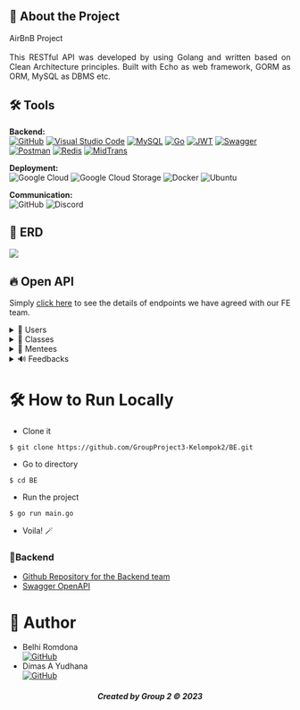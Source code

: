 ## 📑 About the Project
<p align="justify">AirBnB Project<br>
  <br>
This RESTful API was developed by using Golang and written based on Clean Architecture principles. Built with Echo as web framework, GORM as ORM, MySQL as DBMS etc.
</p>

## 🛠 Tools
**Backend:** <br>
[![GitHub](https://img.shields.io/badge/github-%23121011.svg?style=for-the-badge&logo=github&logoColor=white)](https://github.com/username/repository)
[![Visual Studio Code](https://img.shields.io/badge/Visual%20Studio%20Code-0078d7.svg?style=for-the-badge&logo=visual-studio-code&logoColor=white)](https://code.visualstudio.com/)
[![MySQL](https://img.shields.io/badge/mysql-%2300f.svg?style=for-the-badge&logo=mysql&logoColor=white)](https://www.mysql.com/)
[![Go](https://img.shields.io/badge/go-%2300ADD8.svg?style=for-the-badge&logo=go&logoColor=white)](https://golang.org/)
[![JWT](https://img.shields.io/badge/JWT-black?style=for-the-badge&logo=JSON%20web%20tokens)](https://jwt.io/)
[![Swagger](https://img.shields.io/badge/-Swagger-%23Clojure?style=for-the-badge&logo=swagger&logoColor=white)](https://swagger.io/)
[![Postman](https://img.shields.io/badge/Postman-FF6C37?style=for-the-badge&logo=postman&logoColor=white)](https://www.postman.com/)
[![Redis](https://img.shields.io/badge/Redis-%23DD0031.svg?style=for-the-badge&logo=redis&logoColor=white)](https://redis.io/)
[![MidTrans](https://img.shields.io/badge/MidTrans-%234D4D4D.svg?style=for-the-badge)](https://www.midtrans.com/)


**Deployment:** <br>
![Google Cloud](https://img.shields.io/badge/googlecloud-%230db7ed.svg?style=for-the-badge&logo=googlecloud&logoColor=white)
![Google Cloud Storage](https://img.shields.io/badge/googlecloudstorage-%230db7ed.svg?style=for-the-badge&logo=googlecloudstorage&logoColor=white)
![Docker](https://img.shields.io/badge/docker-%230db7ed.svg?style=for-the-badge&logo=docker&logoColor=white)
![Ubuntu](https://img.shields.io/badge/Ubuntu-E95420?style=for-the-badge&logo=ubuntu&logoColor=white)

**Communication:**  
![GitHub](https://img.shields.io/badge/github%20Project-%23121011.svg?style=for-the-badge&logo=github&logoColor=white)
![Discord](https://img.shields.io/badge/Discord-%237289DA.svg?style=for-the-badge&logo=discord&logoColor=white)

## 🔗 ERD
<img src="ERD-ImmersiveDashboard.png">

## 🔥 Open API

Simply [click here](https://app.swaggerhub.com/apis/dimasyudhana/AirBnB-RestfulAPI/1.0.0#) to see the details of endpoints we have agreed with our FE team.

<details>
  <summary>👶 Users </summary>
  
| Method      | Endpoint            | Params      |q-Params            | JWT Token   | Function                                |
| ----------- | ------------------- | ----------- |--------------------| ----------- | --------------------------------------- |
| POST        | /login              | -           |-                   | NO          | Login to the system                     |
| POST        | /register           | -           |-                   | YES         | Register a new user                     |
| PUT         | /users              | user_id     |-                   | YES         | Update user profile by admin            |
| DELETE      | /users              | user_id     |-                   | YES         | Deactive user profile by admin          |
| GET         | /users              | -           |-                   | YES         | List users                              |
| GET         | /users              | user_id     |-                   | YES         | Show user profile                       |
| PUT         | /users              | -           |-                   | YES         | Update user profile                     |
  
</details>

<details>
  <summary>📑 Classes</summary>
  
| Method      | Endpoint            | Params      | JWT Token   | Function                                |
| ----------- | ------------------- | ----------- | ----------- | --------------------------------------- |
| POST        | /classes            | -           | YES         | Register new class                      |
| GET         | /classes            | -           | YES         | Get list class                          |
| GET         | /classes            | class_id    | YES         | Get class                               |
| PUT         | /classes            | class_id    | YES         | Edit class                              |
| DELETE      | /classes            | class_id    | YES         | Delete book                             |  

</details>

<details>
  <summary>📠 Mentees</summary>
  
| Method      | Endpoint            | Params                | JWT Token   | Function                                |
| ----------- | ------------------- | --------------------- | ----------- | --------------------------------------- |
| POST        | /mentees            | -                     | YES         | Register new mentee                     |
| GET         | /mentees            | -                     | YES         | List Mentees                            |
| GET         | /mentees            | mentee_id             | YES         | Mentee Profile include its Feedbacks    |
| PUT         | /mentees            | mentee_id             | YES         | Update Mentee Profile                   |
| DELETE      | /mentees            | mentee_id             | YES         | Deactive Mentee Profile                 |
| DELETE      | /mentees            | mentee_id/feedbacks   | YES         | Mentee Profile include its Feedbacks    |

  </details>

  <details>
   <summary>🔊 Feedbacks</summary>
  
| Method      | Endpoint            | Params      | JWT Token   | Function                                |
| ----------- | ------------------- | ----------- | ----------- | --------------------------------------- |
| POST        | /feedbacks          | -           | YES         | Register feedback for mentees           |
| PUT         | /feedbacks          | feedback_id | YES         | Update selected feedback for mentees    |
| DELETE      | /feedbacks          | feedback_id | YES         | Unregister spesif feedback              |

  </details>

# 🛠️ How to Run Locally

- Clone it

```
$ git clone https://github.com/GroupProject3-Kelompok2/BE.git
```

- Go to directory

```
$ cd BE
```
- Run the project
```
$ go run main.go
```

- Voila! 🪄

### 🧰Backend

- [Github Repository for the Backend team](https://github.com/GroupProject3-Kelompok2/BE.git)
- [Swagger OpenAPI](https://app.swaggerhub.com/apis/dimasyudhana/AirBnB-RestfulAPI/1.0.0)


# 🤖 Author

-  Belhi Romdona  <br>  [![GitHub](https://img.shields.io/badge/DimasYudhana-%23121011.svg?style=for-the-badge&logo=github&logoColor=white)](https://github.com/belhiibeng)
-  Dimas A Yudhana  <br>  [![GitHub](https://img.shields.io/badge/DimasYudhana-%23121011.svg?style=for-the-badge&logo=github&logoColor=white)](https://github.com/dimasyudhana)

<h5>
<p align="center">Created by Group 2 ©️ 2023</p>
</h5>